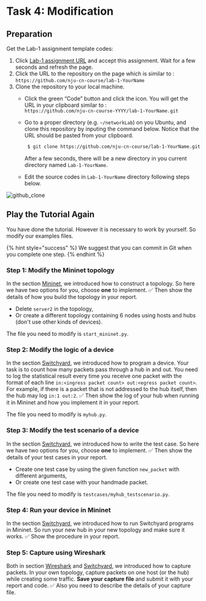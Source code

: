 # Task 4: Modification

## Preparation

Get the Lab-1 assignment template codes:

1. Click [Lab-1 assignment URL](./#overview) and accept this assignment. Wait for a few seconds and refresh the page.
2. Click the URL to the repository on the page which is similar to :\
   `https://github.com/nju-cn-course/lab-1-YourName`
3. Clone the repository to your local machine.
   * Click the green “Code” button and click the icon. You will get the URL in your clipboard similar to :\
     &#x20;`https://github.com/nju-cn-course-YYYY/lab-1-YourName.git`
   *   Go to a proper directory (e.g. `~/networkLab`) on you Ubuntu, and clone this repository by inputing the command below. Notice that the URL should be pasted from your clipboard.

       ```bash
        $ git clone https://github.com/nju-cn-course/lab-1-YourName.git
       ```

       After a few seconds, there will be a new directory in you current directory named `Lab-1-YourName`.
   * Edit the source codes in `Lab-1-YourName` directory following steps below.

![github\_clone](../.gitbook/assets/github\_clone.png)

## Play the Tutorial Again

You have done the tutorial. However it is necessary to work by yourself. So modify our examples files.

{% hint style="success" %}
We suggest that you can commit in Git when you complete one step.
{% endhint %}

### Step 1: Modify the Mininet topology

In the section [Mininet](workflow/mininet.md), we introduced how to construct a topology. So here we have two options for you, choose **one** to implement. ✅ Then show the details of how you build the topology in your report.

* Delete `server2` in the topology,
* Or create a different topology containing 6 nodes using hosts and hubs (don't use other kinds of devices).

The file you need to modify is `start_mininet.py`.

### Step 2: Modify the logic of a device

In the section [Switchyard](workflow/switchyard.md), we introduced how to program a device. Your task is to count how many packets pass through a hub in and out. You need to log the statistical result every time you receive one packet with the format of each line `in:<ingress packet count> out:<egress packet count>`. For example, if there is a packet that is not addressed to the hub itself, then the hub may log `in:1 out:2`. ✅ Then show the log of your hub when running it in Mininet and how you implement it in your report.

The file you need to modify is `myhub.py`.

### Step 3: Modify the test scenario of a device

In the section [Switchyard](workflow/switchyard.md), we introduced how to write the test case. So here we have two options for you, choose **one** to implement. ✅ Then show the details of your test cases in your report.

* Create one test case by using the given function `new_packet` with different arguments,
* Or create one test case with your handmade packet.

The file you need to modify is `testcases/myhub_testscenario.py`.

### Step 4: Run your device in Mininet

In the section [Switchyard](workflow/switchyard.md), we introduced how to run Switchyard programs in Mininet. So run your new hub in your new topology and make sure it works. ✅ Show the procedure in your report.

### Step 5: Capture using Wireshark

Both in section [Wireshark](workflow/wireshark.md) and [Switchyard](workflow/switchyard.md), we introduced how to capture packets. In your own topology, capture packets on one host (or the hub) while creating some traffic. **Save your capture file** and submit it with your report and code. ✅ Also you need to describe the details of your capture file.
